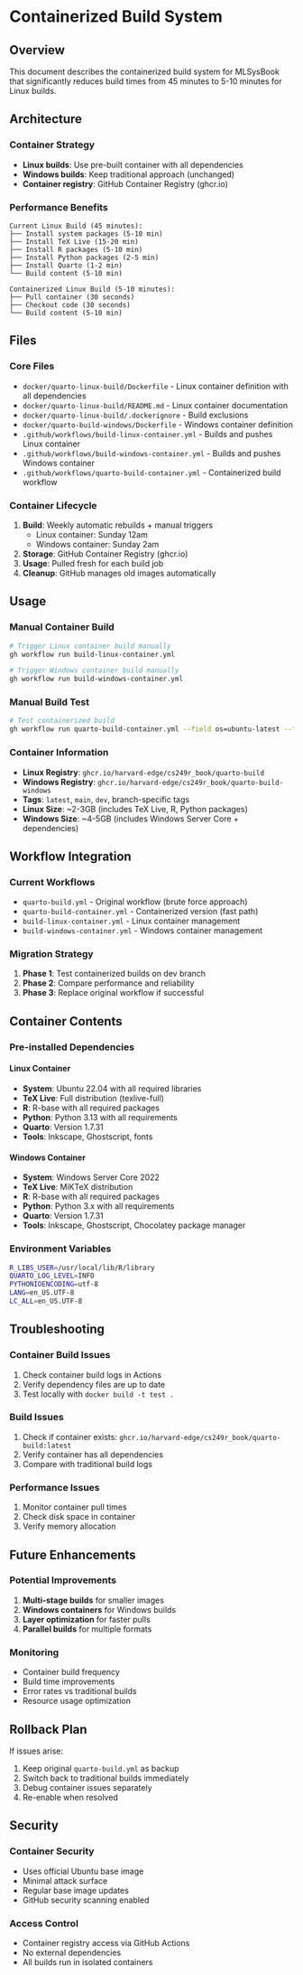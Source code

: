 # Containerized Build System

## Overview

This document describes the containerized build system for MLSysBook that significantly reduces build times from 45 minutes to 5-10 minutes for Linux builds.

## Architecture

### Container Strategy
- **Linux builds**: Use pre-built container with all dependencies
- **Windows builds**: Keep traditional approach (unchanged)
- **Container registry**: GitHub Container Registry (ghcr.io)

### Performance Benefits
```
Current Linux Build (45 minutes):
├── Install system packages (5-10 min)
├── Install TeX Live (15-20 min) 
├── Install R packages (5-10 min)
├── Install Python packages (2-5 min)
├── Install Quarto (1-2 min)
└── Build content (5-10 min)

Containerized Linux Build (5-10 minutes):
├── Pull container (30 seconds)
├── Checkout code (30 seconds)  
└── Build content (5-10 min)
```

## Files

### Core Files
- `docker/quarto-linux-build/Dockerfile` - Linux container definition with all dependencies
- `docker/quarto-linux-build/README.md` - Linux container documentation
- `docker/quarto-linux-build/.dockerignore` - Build exclusions
- `docker/quarto-build-windows/Dockerfile` - Windows container definition
- `.github/workflows/build-linux-container.yml` - Builds and pushes Linux container
- `.github/workflows/build-windows-container.yml` - Builds and pushes Windows container
- `.github/workflows/quarto-build-container.yml` - Containerized build workflow

### Container Lifecycle
1. **Build**: Weekly automatic rebuilds + manual triggers
   - Linux container: Sunday 12am
   - Windows container: Sunday 2am
2. **Storage**: GitHub Container Registry (ghcr.io)
3. **Usage**: Pulled fresh for each build job
4. **Cleanup**: GitHub manages old images automatically

## Usage

### Manual Container Build
```bash
# Trigger Linux container build manually
gh workflow run build-linux-container.yml

# Trigger Windows container build manually
gh workflow run build-windows-container.yml
```

### Manual Build Test
```bash
# Test containerized build
gh workflow run quarto-build-container.yml --field os=ubuntu-latest --field format=html
```

### Container Information
- **Linux Registry**: `ghcr.io/harvard-edge/cs249r_book/quarto-build`
- **Windows Registry**: `ghcr.io/harvard-edge/cs249r_book/quarto-build-windows`
- **Tags**: `latest`, `main`, `dev`, branch-specific tags
- **Linux Size**: ~2-3GB (includes TeX Live, R, Python packages)
- **Windows Size**: ~4-5GB (includes Windows Server Core + dependencies)

## Workflow Integration

### Current Workflows
- `quarto-build.yml` - Original workflow (brute force approach)
- `quarto-build-container.yml` - Containerized version (fast path)
- `build-linux-container.yml` - Linux container management
- `build-windows-container.yml` - Windows container management

### Migration Strategy
1. **Phase 1**: Test containerized builds on dev branch
2. **Phase 2**: Compare performance and reliability
3. **Phase 3**: Replace original workflow if successful

## Container Contents

### Pre-installed Dependencies

#### Linux Container
- **System**: Ubuntu 22.04 with all required libraries
- **TeX Live**: Full distribution (texlive-full)
- **R**: R-base with all required packages
- **Python**: Python 3.13 with all requirements
- **Quarto**: Version 1.7.31
- **Tools**: Inkscape, Ghostscript, fonts

#### Windows Container
- **System**: Windows Server Core 2022
- **TeX Live**: MiKTeX distribution
- **R**: R-base with all required packages
- **Python**: Python 3.x with all requirements
- **Quarto**: Version 1.7.31
- **Tools**: Inkscape, Ghostscript, Chocolatey package manager

### Environment Variables
```bash
R_LIBS_USER=/usr/local/lib/R/library
QUARTO_LOG_LEVEL=INFO
PYTHONIOENCODING=utf-8
LANG=en_US.UTF-8
LC_ALL=en_US.UTF-8
```

## Troubleshooting

### Container Build Issues
1. Check container build logs in Actions
2. Verify dependency files are up to date
3. Test locally with `docker build -t test .`

### Build Issues
1. Check if container exists: `ghcr.io/harvard-edge/cs249r_book/quarto-build:latest`
2. Verify container has all dependencies
3. Compare with traditional build logs

### Performance Issues
1. Monitor container pull times
2. Check disk space in container
3. Verify memory allocation

## Future Enhancements

### Potential Improvements
1. **Multi-stage builds** for smaller images
2. **Windows containers** for Windows builds
3. **Layer optimization** for faster pulls
4. **Parallel builds** for multiple formats

### Monitoring
- Container build frequency
- Build time improvements
- Error rates vs traditional builds
- Resource usage optimization

## Rollback Plan

If issues arise:
1. Keep original `quarto-build.yml` as backup
2. Switch back to traditional builds immediately
3. Debug container issues separately
4. Re-enable when resolved

## Security

### Container Security
- Uses official Ubuntu base image
- Minimal attack surface
- Regular base image updates
- GitHub security scanning enabled

### Access Control
- Container registry access via GitHub Actions
- No external dependencies
- All builds run in isolated containers 